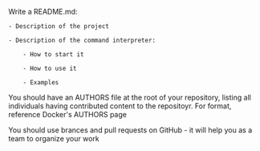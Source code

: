 Write a README.md:

	- Description of the project

	- Description of the command interpreter:

		- How to start it

		- How to use it

		- Examples

You should have an AUTHORS file at the root of your repository, listing all individuals having contributed content to the repositoyr. For format, reference Docker's AUTHORS page

You should use brances and pull requests on GitHub - it will help you as a team to organize your work
